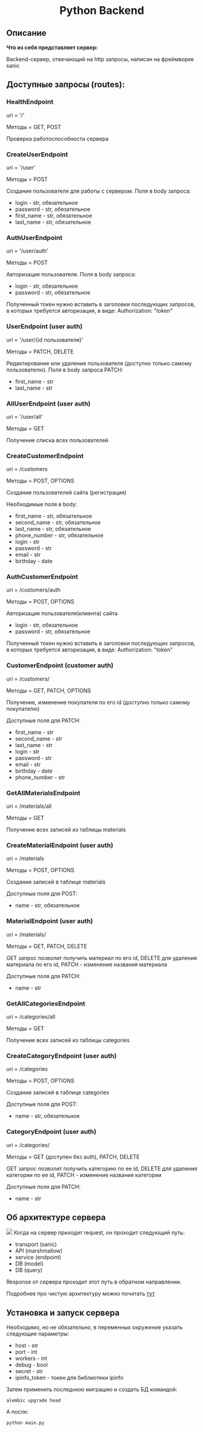 <h1 align="center">Python Backend</h1>

## Описание

**Что из себя представляет сервер:**

Backend-сервер, отвечающий на http запросы, написан на фреймворке sanic

## Доступные запросы (routes):

<h3>HealthEndpoint</h3>
uri = '/'

Методы = GET, POST

Проверка работоспособности сервера

<h3>CreateUserEndpoint</h3>
uri = '/user'

Методы = POST

Создание пользователя для работы с сервером. Поля в body запроса:

<ul>
<li>login - str, обязательное</li>
<li>password - str, обязательное</li>
<li>first_name - str, обязательное</li>
<li>last_name - str, обязательное</li>
</ul>

<h3>AuthUserEndpoint</h3>
uri = '/user/auth'

Методы = POST

Авторизация пользователя. Поля в body запроса:

<ul>
<li>login - str, обязательное</li>
<li>password - str, обязательное</li>
</ul>

Полученный токен нужно вставить в заголовки последующих запросов, в которых требуется авторизация, в виде:
Authorization: "token"

<h3>UserEndpoint (user auth)</h3>
uri = '/user/{id пользователя}'

Методы = PATCH, DELETE

Редактирование или удаление пользователя (доступно только самому пользователю). Поля в body запроса PATCH:

<ul>
<li>first_name - str</li>
<li>last_name - str</li>
</ul>

<h3>AllUserEndpoint (user auth)</h3>
uri = '/user/all'

Методы = GET

Получение списка всех пользователей

<h3>CreateCustomerEndpoint</h3>
uri = /customers

Методы = POST, OPTIONS

Создание пользователей сайта (регистрация)

Необходимые поля в body:
<ul>
<li>first_name - str, обязательное</li>
<li>second_name - str, обязательное</li>
<li>last_name - str, обязательное</li>
<li>phone_number - str, обязательное</li>
<li>login - str</li>
<li>password - str</li>
<li>email - str</li>
<li>birthday - date</li>
</ul>

<h3>AuthCustomerEndpoint</h3>
uri = /customers/auth

Методы = POST, OPTIONS

Авторизация пользователя(клиента) сайта
<ul>
<li>login - str, обязательное</li>
<li>password - str, обязательное</li>
</ul>

Полученный токен нужно вставить в заголовки последующих запросов, в которых требуется авторизация, в виде:
Authorization: "token"

<h3>CustomerEndpoint (customer auth)</h3>
uri = /customers/<customer_id:int>

Методы = GET, PATCH, OPTIONS

Получение, изменение покупателя по его id (доступно только самому покупателю)

Доступные поля для PATCH:
<ul>
<li>first_name - str</li>
<li>second_name - str</li>
<li>last_name - str</li>
<li>login - str</li>
<li>password - str</li>
<li>email - str</li>
<li>birthday - date</li>
<li>phone_number - str</li>
</ul>

<h3>GetAllMaterialsEndpoint</h3>
uri = /materials/all

Методы = GET

Получение всех записей из таблицы materials

<h3>CreateMaterialEndpoint (user auth)</h3>
uri = /materials

Методы = POST, OPTIONS

Создание записей в таблице materials

Доступные поля для POST:
<ul>
<li>name - str, обязательное</li>
</ul>

<h3>MaterialEndpoint (user auth)</h3>
uri = /materials/<material_id:int>

Методы = GET, PATCH, DELETE

GET запрос позволит получить материал по его id, DELETE для удаления материала по его id, PATCH - изменение названия
материала

Доступные поля для PATCH:
<ul>
<li>name - str</li>
</ul>

<h3>GetAllCategoriesEndpoint</h3>
uri = /categories/all

Методы = GET

Получение всех записей из таблицы categories

<h3>CreateCategoryEndpoint (user auth)</h3>
uri = /categories

Методы = POST, OPTIONS

Создание записей в таблице categories

Доступные поля для POST:
<ul>
<li>name - str, обязательное</li>
</ul>

<h3>CategoryEndpoint (user auth)</h3>
uri = /categories/<category_id:int>

Методы = GET (доступен без auth), PATCH, DELETE

GET запрос позволит получить категорию по ее id, DELETE для удаления категории по ее id, PATCH - изменение названия
категории

Доступные поля для PATCH:
<ul>
<li>name - str</li>
</ul>

## Об архитектуре сервера

<img src="https://habrastorage.org/r/w1560/files/23a/0de/4d9/23a0de4d93d747c89f1e216077c2d604.jpg">
Когда на сервер приходит request, он проходит следующий путь:
<ul>
<li>transport (sanic)</li>
<li>API (marshmallow)</li>
<li>service (endpoint)</li>
<li>DB (model)</li>
<li>DB (query)</li>
</ul>

Response от сервера проходит этот путь в обратном направлении.

Подробнее про чистую архитектуру можно почитать [тут](https://habr.com/ru/post/269589/)

## Установка и запуск сервера

Необходимо, но не обязательно, в переменных окружение указать следующие параметры:
<ul>
<li>host - str</li>
<li>port - int</li>
<li>workers - int</li>
<li>debug - bool</li>
<li>secret - str</li>
<li>ipinfo_token - токен для библиотеки ipinfo</li>
</ul>

Затем применить последнюю миграцию и создать БД командой:

```
alembic upgrade head
```

А после:

```
python main.py
```
